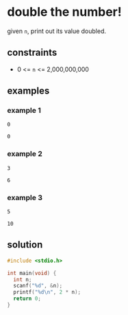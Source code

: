 # double the number!

given `n`, print out its value doubled.

## constraints

- 0 <= `n` <= 2,000,000,000

## examples

### example 1

```
0
```
```
0
```

### example 2

```
3
```
```
6
```

### example 3

```
5
```
```
10
```

## solution

```c
#include <stdio.h>

int main(void) {
  int n;
  scanf("%d", &n);
  printf("%d\n", 2 * n);
  return 0;
}
```
